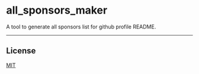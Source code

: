 # all_sponsors_maker

A tool to generate all sponsors list for github profile README.

---

## License

[MIT](./LICENSE)
